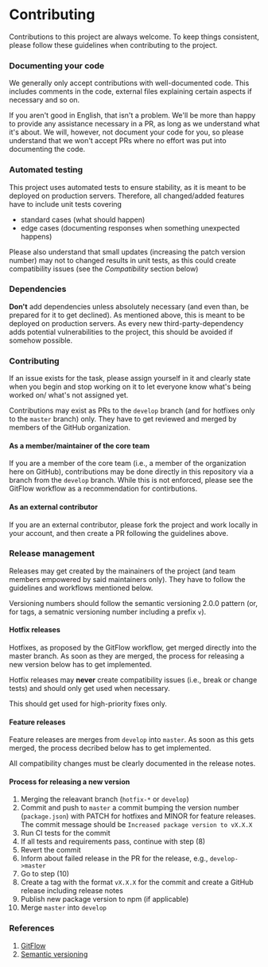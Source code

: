 # Contributing

Contributions to this project are always welcome. To keep things consistent, please follow these guidelines when contributing to the project.

### Documenting your code

We generally only accept contributions with well-documented code. This includes comments in the code, external files explaining certain aspects if necessary and so on.

If you aren't good in English, that isn't a problem. We'll be more than happy to provide any assistance necessary in a PR, as long as we understand what it's about. We will, however, not document your code for you, so please understand that we won't accept PRs where no effort was put into documenting the code.

### Automated testing

This project uses automated tests to ensure stability, as it is meant to be deployed on production servers. Therefore, all changed/added features have to include unit tests covering

- standard cases (what should happen)
- edge cases (documenting responses when something unexpected happens)

Please also understand that small updates (increasing the patch version number) may not to changed results in unit tests, as this could create compatibility issues (see the _Compatibility_ section below)

### Dependencies

**Don't** add dependencies unless absolutely necessary (and even than, be prepared for it to get declined). As mentioned above, this is meant to be deployed
on production servers. As every new third-party-dependency adds potential vulnerabilities to the project, this should be avoided if somehow possible.

### Contributing

If an issue exists for the task, please assign yourself in it and clearly state when you begin and stop working on it to let everyone
know what's being worked on/ what's not assigned yet.

Contributions may exist as PRs to the `develop` branch (and for hotfixes only to the `master` branch) only. They have to get reviewed and merged by members of the GitHub organization.

#### As a member/maintainer of the core team

If you are a member of the core team (i.e., a member of the organization here on GitHub), contributions may be done directly in this repository via a branch from the `develop` branch. While this is not enforced, please see the GitFlow workflow as a recommendation for contirbutions.

#### As an external contributor

If you are an external contributor, please fork the project and work locally in your account, and then create a PR following the guidelines above.

### Release management

Releases may get created by the mainainers of the project (and team members empowered by said maintainers only). They have to follow the guidelines and workflows mentioned below.

Versioning numbers should follow the semantic versioning 2.0.0 pattern (or, for tags, a sematnic versioning number including a prefix `v`).

#### Hotfix releases

Hotfixes, as proposed by the GitFlow workflow, get merged directly into the master branch. As soon as they are merged, the process for releasing a new version below has to get implemented.

Hotfix releases may **never** create compatibility issues (i.e., break or change tests) and should only get used when necessary.

This should get used for high-priority fixes only.

#### Feature releases

Feature releases are merges from `develop` into `master`. As soon as this gets merged, the process decribed below has to get implemented.

All compatibility changes must be clearly documented in the release notes.

#### Process for releasing a new version

1. Merging the releavant branch (`hotfix-*` or `develop`)
2. Commit and push to `master` a commit bumping the version number (`package.json`) with PATCH for hotfixes and MINOR for feature releases.
   The commit message should be `Increased package version to vX.X.X`
3. Run CI tests for the commit
4. If all tests and requirements pass, continue with step (8)
5. Revert the commit
6. Inform about failed release in the PR for the release, e.g., `develop->master`
7. Go to step (10)
8. Create a tag with the format `vX.X.X` for the commit and create a GitHub release including release notes
9. Publish new package version to npm (if applicable)
10. Merge `master` into `develop`

### References

1. [GitFlow](https://www.atlassian.com/git/tutorials/comparing-workflows/gitflow-workflow)
2. [Semantic versioning](https://semver.org/)
